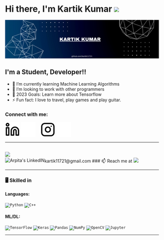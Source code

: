 # Hi there, I'm Kartik Kumar  <img src="https://media.giphy.com/media/hvRJCLFzcasrR4ia7z/giphy.gif" width="3%"></a>

![Kartik Kumar](./img/kartikkumar1.png?raw=true)

## I'm a Student, Developer!!

- 🌱 I’m currently learning Machine Learning Algorithms
- 👯 I’m looking to work with other programmers
- 🥅 2023 Goals: Learn more about Tensorflow
- ⚡ Fun fact: I love to travel, play games and play guitar.

### Connect with me:

[![website](./img/linkedin-light.svg)](https://linkedin.com/in/kartik11721#gh-light-mode-only)
[![website](./img/linkedin-dark.svg)](https://linkedin.com/in/kartik11721#gh-dark-mode-only)
&nbsp;&nbsp;
[![website](./img/instagram-light.svg)](https://instagram.com/kartik11721#gh-light-mode-only)
[![website](./img/instagram-dark.svg)](https://instagram.com/kartik11721#gh-dark-mode-only)
<!-- 
### Languages and Tools:

[<img align="left" alt="Visual Studio Code" width="26px" src="https://cdn.jsdelivr.net/gh/devicons/devicon/icons/vscode/vscode-original.svg" style="padding-right:10px;" />]()
[<img align="left" alt="Jupyter Notebook" width="26px" src="https://cdn.jsdelivr.net/gh/devicons/devicon/icons/jupyter/jupyter-original.svg" style="padding-right:10px;" />]()
[<img align="left" alt="Python" width="26px" src="https://cdn.jsdelivr.net/gh/devicons/devicon/icons/python/python-original.svg" style="padding-right:10px;" />]()
[<img align="left" alt="Numpy" width="26px" src="https://cdn.jsdelivr.net/gh/devicons/devicon/icons/numpy/numpy-original.svg" style="padding-right:10px;" />]()
[<img align="left" alt="Pandas" width="26px" src="https://cdn.jsdelivr.net/gh/devicons/devicon/icons/pandas/pandas-original.svg" style="padding-right:10px;" />]()
[<img align="left" alt="Matplotlib" width="26px" src="https://upload.wikimedia.org/wikipedia/commons/8/84/Matplotlib_icon.svg" style="padding-right:10px;" />]()
[<img align="left" alt="MySQL" width="26px" src="https://cdn.jsdelivr.net/gh/devicons/devicon/icons/mysql/mysql-original.svg" style="padding-right:10px;" />]()
[<img align="left" alt="HTML5" width="26px" src="https://cdn.jsdelivr.net/gh/devicons/devicon/icons/html5/html5-original.svg" style="padding-right:10px;" />]()
[<img align="left" alt="CSS3" width="26px" src="https://cdn.jsdelivr.net/gh/devicons/devicon/icons/css3/css3-original.svg" style="padding-right:10px;" />]()
[<img align="left" alt="C" width="26px" src="https://cdn.jsdelivr.net/gh/devicons/devicon/icons/c/c-original.svg" style="padding-right:10px;" />]()
[<img align="left" alt="C++" width="26px" src="https://cdn.jsdelivr.net/gh/devicons/devicon/icons/cplusplus/cplusplus-original.svg" style="padding-right:10px;" />]()
[<img align="left" alt="Git" width="26px" src="https://cdn.jsdelivr.net/gh/devicons/devicon/icons/git/git-original.svg" style="padding-right:10px;" />]()


<br />
<br /> -->
<hr>
<br />
<a href="mailto:kartik11721@gmail.com"><img src="https://img.shields.io/badge/gmail-%23DD0031.svg?&style=for-the-badge&logo=gmail&logoColor=white"/></a><br />
kartik11721@gmail.com
### 📫 Reach me at
<a href="https://www.linkedin.com/in/arpita-halder-8718b413b/">
  <img align="left" alt="Arpita's LinkedIN" src="https://img.shields.io/badge/linkedin-%230077B5.svg?style=for-the-badge&logo=linkedin&logoColor=white" />
</a>
<a href="mailto:arpitahalder739@gmail.com?">
  <img src="https://img.shields.io/badge/gmail-%23DD0031.svg?&style=for-the-badge&logo=gmail&logoColor=white"/></a>
</a>

<hr>

###  :desktop_computer: Skilled in 


#### Languages:
<code><img alt="Python" src="https://img.shields.io/badge/python-%2314354C.svg?style=for-the-badge&logo=python&logoColor=white"/></code>
<code><img alt="C++" src="https://img.shields.io/badge/c++-%2300599C.svg?style=for-the-badge&logo=c%2B%2B&logoColor=white"/></code>

#### ML/DL:
<code><img alt="TensorFlow" src="https://img.shields.io/badge/TensorFlow-%23FF6F00.svg?style=for-the-badge&logo=TensorFlow&logoColor=white" /></code>
<code><img alt="Keras" src="https://img.shields.io/badge/Keras-%23D00000.svg?style=for-the-badge&logo=Keras&logoColor=white"/></code>
<code><img alt="Pandas" src="https://img.shields.io/badge/pandas-%23150458.svg?style=for-the-badge&logo=pandas&logoColor=white" /></code>
<code><img alt="NumPy" src="https://img.shields.io/badge/numpy-%23013243.svg?style=for-the-badge&logo=numpy&logoColor=white" /></code>
<code><img alt="OpenCV" src="https://img.shields.io/badge/opencv-%23white.svg?style=for-the-badge&logo=opencv&logoColor=white"/></code>
<code><img alt="Jupyter" src="https://img.shields.io/badge/Jupyter-%23F37626.svg?style=for-the-badge&logo=Jupyter&logoColor=white" /></code>

<hr>

[instagram]: https://instagram.com/kartik11721
[linkedin]: https://linkedin.com/in/kartik11721
